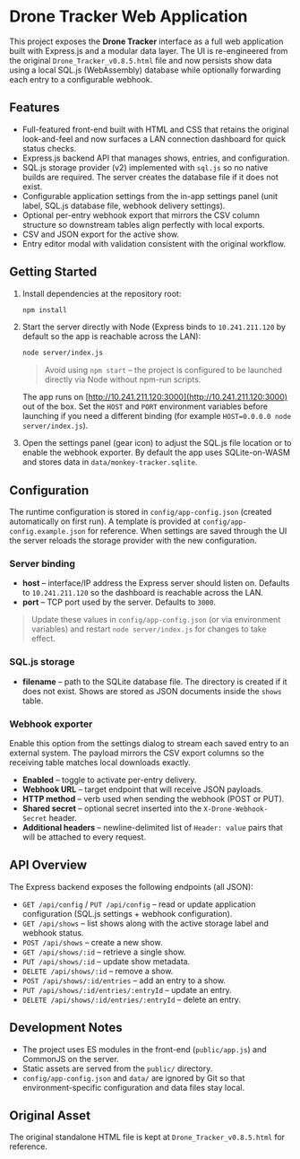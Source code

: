 # Drone Tracker Web Application

This project exposes the **Drone Tracker** interface as a full web application built with Express.js and a modular data layer. The UI is re-engineered from the original `Drone_Tracker_v0.8.5.html` file and now persists show data using a local SQL.js (WebAssembly) database while optionally forwarding each entry to a configurable webhook.

## Features

- Full-featured front-end built with HTML and CSS that retains the original look-and-feel and now surfaces a LAN connection dashboard for quick status checks.
- Express.js backend API that manages shows, entries, and configuration.
- SQL.js storage provider (v2) implemented with `sql.js` so no native builds are required. The server creates the database file if it does not exist.
- Configurable application settings from the in-app settings panel (unit label, SQL.js database file, webhook delivery settings).
- Optional per-entry webhook export that mirrors the CSV column structure so downstream tables align perfectly with local exports.
- CSV and JSON export for the active show.
- Entry editor modal with validation consistent with the original workflow.

## Getting Started

1. Install dependencies at the repository root:

   ```bash
   npm install
   ```

2. Start the server directly with Node (Express binds to `10.241.211.120` by default so the app is reachable across the LAN):

   ```bash
   node server/index.js
   ```

   > Avoid using `npm start` – the project is configured to be launched directly via Node without npm-run scripts.

   The app runs on [http://10.241.211.120:3000](http://10.241.211.120:3000) out of the box. Set the `HOST` and `PORT` environment variables before launching if you need a different binding (for example `HOST=0.0.0.0 node server/index.js`).

3. Open the settings panel (gear icon) to adjust the SQL.js file location or to enable the webhook exporter. By default the app uses SQLite-on-WASM and stores data in `data/monkey-tracker.sqlite`.

## Configuration

The runtime configuration is stored in `config/app-config.json` (created automatically on first run). A template is provided at `config/app-config.example.json` for reference. When settings are saved through the UI the server reloads the storage provider with the new configuration.

### Server binding

- **host** – interface/IP address the Express server should listen on. Defaults to `10.241.211.120` so the dashboard is reachable across the LAN.
- **port** – TCP port used by the server. Defaults to `3000`.

> Update these values in `config/app-config.json` (or via environment variables) and restart `node server/index.js` for changes to take effect.

### SQL.js storage

- **filename** – path to the SQLite database file. The directory is created if it does not exist. Shows are stored as JSON documents inside the `shows` table.

### Webhook exporter

Enable this option from the settings dialog to stream each saved entry to an external system. The payload mirrors the CSV export columns so the receiving table matches local downloads exactly.

- **Enabled** – toggle to activate per-entry delivery.
- **Webhook URL** – target endpoint that will receive JSON payloads.
- **HTTP method** – verb used when sending the webhook (POST or PUT).
- **Shared secret** – optional secret inserted into the `X-Drone-Webhook-Secret` header.
- **Additional headers** – newline-delimited list of `Header: value` pairs that will be attached to every request.

## API Overview

The Express backend exposes the following endpoints (all JSON):

- `GET /api/config` / `PUT /api/config` – read or update application configuration (SQL.js settings + webhook configuration).
- `GET /api/shows` – list shows along with the active storage label and webhook status.
- `POST /api/shows` – create a new show.
- `GET /api/shows/:id` – retrieve a single show.
- `PUT /api/shows/:id` – update show metadata.
- `DELETE /api/shows/:id` – remove a show.
- `POST /api/shows/:id/entries` – add an entry to a show.
- `PUT /api/shows/:id/entries/:entryId` – update an entry.
- `DELETE /api/shows/:id/entries/:entryId` – delete an entry.

## Development Notes

- The project uses ES modules in the front-end (`public/app.js`) and CommonJS on the server.
- Static assets are served from the `public/` directory.
- `config/app-config.json` and `data/` are ignored by Git so that environment-specific configuration and data files stay local.

## Original Asset

The original standalone HTML file is kept at `Drone_Tracker_v0.8.5.html` for reference.

